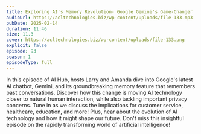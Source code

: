 ```yaml
---
title: Exploring AI's Memory Revolution- Google Gemini's Game-Changer 
audioUrl: https://acltechnologies.biz/wp-content/uploads/file-133.mp3
pubDate: 2025-02-14
duration: 11:46
size: 11.3
cover: https://acltechnologies.biz/wp-content/uploads/file-133.png
explicit: false
episode: 93
season: 1
episodeType: full
---
```

In this episode of AI Hub, hosts Larry and Amanda dive into Google's latest AI chatbot, Gemini, and its groundbreaking memory feature that remembers past conversations. Discover how this change is moving AI technology closer to natural human interaction, while also tackling important privacy concerns. Tune in as we discuss the implications for customer service, healthcare, education, and more! Plus, hear about the evolution of AI technology and how it might shape our future. Don't miss this insightful episode on the rapidly transforming world of artificial intelligence!